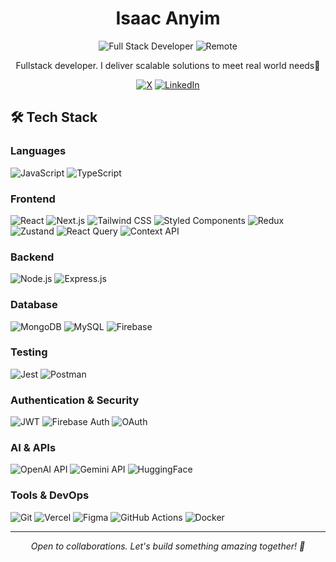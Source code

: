 # <div align="center">Isaac Anyim</div>
<div align="center">
  <img src="https://img.shields.io/badge/-Full%20Stack%20Developer-2D333B?style=for-the-badge" alt="Full Stack Developer" />
  <img src="https://img.shields.io/badge/-Remote-4CAF50?style=for-the-badge" alt="Remote" />
</div>
<div align="center">
  <p>Fullstack developer. I deliver scalable solutions to meet real world needs🚀</p>
  
  [![X](https://img.shields.io/badge/-X-000000?style=flat&logo=x&logoColor=white)](https://x.com/Fathe__r)
  [![LinkedIn](https://img.shields.io/badge/-LinkedIn-0A66C2?style=flat&logo=linkedin&logoColor=white)](https://linkedin.com/in/isaac-anyim-76221b269)
</div>

## 🛠️ Tech Stack

### Languages
![JavaScript](https://img.shields.io/badge/-JavaScript-F7DF1E?style=flat&logo=javascript&logoColor=black)
![TypeScript](https://img.shields.io/badge/-TypeScript-3178C6?style=flat&logo=typescript&logoColor=white)

### Frontend
![React](https://img.shields.io/badge/-React-61DAFB?style=flat&logo=react&logoColor=black)
![Next.js](https://img.shields.io/badge/-Next.js-000000?style=flat&logo=next.js&logoColor=white)
![Tailwind CSS](https://img.shields.io/badge/-Tailwind_CSS-38B2AC?style=flat&logo=tailwind-css&logoColor=white)
![Styled Components](https://img.shields.io/badge/-Styled_Components-DB7093?style=flat&logo=styled-components&logoColor=white)
![Redux](https://img.shields.io/badge/-Redux-764ABC?style=flat&logo=redux&logoColor=white)
![Zustand](https://img.shields.io/badge/-Zustand-FF6B6B?style=flat&logo=react&logoColor=white)
![React Query](https://img.shields.io/badge/-React_Query-FF4154?style=flat&logo=react-query&logoColor=white)
![Context API](https://img.shields.io/badge/-Context_API-61DAFB?style=flat&logo=react&logoColor=black)

### Backend
![Node.js](https://img.shields.io/badge/-Node.js-339933?style=flat&logo=node.js&logoColor=white)
![Express.js](https://img.shields.io/badge/-Express.js-000000?style=flat&logo=express&logoColor=white)

### Database
![MongoDB](https://img.shields.io/badge/-MongoDB-47A248?style=flat&logo=mongodb&logoColor=white)
![MySQL](https://img.shields.io/badge/-MySQL-4479A1?style=flat&logo=mysql&logoColor=white)
![Firebase](https://img.shields.io/badge/-Firebase-FFCA28?style=flat&logo=firebase&logoColor=black)

### Testing
![Jest](https://img.shields.io/badge/-Jest-C21325?style=flat&logo=jest&logoColor=white)
![Postman](https://img.shields.io/badge/-Postman-FF6C37?style=flat&logo=postman&logoColor=white)

### Authentication & Security
![JWT](https://img.shields.io/badge/-JWT-000000?style=flat&logo=json-web-tokens&logoColor=white)
![Firebase Auth](https://img.shields.io/badge/-Firebase_Auth-FFCA28?style=flat&logo=firebase&logoColor=black)
![OAuth](https://img.shields.io/badge/-OAuth-4285F4?style=flat&logo=oauth&logoColor=white)

### AI & APIs
![OpenAI API](https://img.shields.io/badge/-OpenAI_API-412991?style=flat&logo=openai&logoColor=white)
![Gemini API](https://img.shields.io/badge/-Gemini_API-4285F4?style=flat&logo=google&logoColor=white)
![HuggingFace](https://img.shields.io/badge/-HuggingFace-FFD21E?style=flat&logo=huggingface&logoColor=black)

### Tools & DevOps
![Git](https://img.shields.io/badge/-Git-F05032?style=flat&logo=git&logoColor=white)
![Vercel](https://img.shields.io/badge/-Vercel-000000?style=flat&logo=vercel&logoColor=white)
![Figma](https://img.shields.io/badge/-Figma-F24E1E?style=flat&logo=figma&logoColor=white)
![GitHub Actions](https://img.shields.io/badge/-GitHub_Actions-2088FF?style=flat&logo=github-actions&logoColor=white)
![Docker](https://img.shields.io/badge/-Docker-2496ED?style=flat&logo=docker&logoColor=white)

---
<div align="center">
  <i>Open to collaborations. Let's build something amazing together! 🚀</i>
</div>
